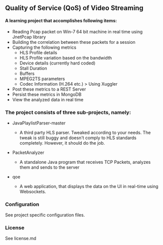 ## Quality of Service (QoS) of Video Streaming

#### A learning project that accomplishes following items: 
* Reading Pcap packet on Win-7 64 bit machine in real time using JnetPcap library
* Building the correlation between these packets for a session
* Capturing the following metrics
    - HLS Profile details
    - HLS Profile variation based on the bandwidth
    - Device details (currently hard coded)
    - Stall Duration
    - Buffers
    - MPEG2TS parameters 
    - Codec Information (H.264 etc.) > Using Xuggler
* Post these metrics to a REST Server
* Persist these metrics in MongoDB
* View the analyzed data in real time


### The project consists of three sub-projects, namely:

* JavaPlaylistParser-master
    - A third party HLS parser. Tweaked according to your needs. The tweak is still buggy and doesn't comply to HLS standards completely. However, it should do the job.

* PacketAnalyzer
    - A standalone Java program that receives TCP Packets, analyzes them and sends to the server
* qoe
    - A web application, that displays the data on the UI in real-time using Websockets.

### Configuration
See project specific configuration files.

### License
See license.md